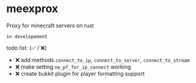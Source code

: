 # meexprox
Proxy for minecraft servers on rust

`in developement`

todo list: (✅ / ❌)
- ❌ add methods `connect_to_ip`, `connect_to_server`, `connect_to_stream`
- ❌ make setting `no_pf_for_ip_connect` working
- ❌ create bukkit plugin for player formatting support
